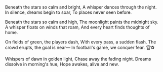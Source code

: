 Beneath the stars so calm and bright,
A whisper dances through the night.
In silence, dreams begin to soar,
To places never seen before.

Beneath the stars so calm and high,
The moonlight paints the midnight sky.
A whisper floats on winds that roam,
And every heart finds thoughts of home.

On fields of green, the players dash,
With every pass, a sudden flash.
The crowd erupts, the goal is near—
In football's game, we conquer fear. 🏆⚽

Whispers of dawn in golden light,
Chase away the fading night.
Dreams dissolve in morning's hue,
Hope awakes, alive and new.
